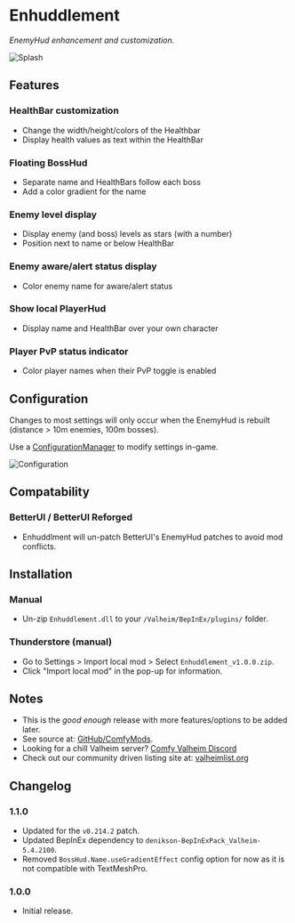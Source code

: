 # Enhuddlement

*EnemyHud enhancement and customization.*

![Splash](https://i.imgur.com/BpyBnON.png)

## Features

### HealthBar customization

  * Change the width/height/colors of the Healthbar
  * Display health values as text within the HealthBar

### Floating BossHud

  * Separate name and HealthBars follow each boss
  * Add a color gradient for the name

### Enemy level display

  * Display enemy (and boss) levels as stars (with a number)
  * Position next to name or below HealthBar

### Enemy aware/alert status display

  * Color enemy name for aware/alert status

### Show local PlayerHud

  * Display name and HealthBar over your own character

### Player PvP status indicator

  * Color player names when their PvP toggle is enabled

## Configuration

Changes to most settings will only occur when the EnemyHud is rebuilt (distance > 10m enemies, 100m bosses).

Use a [ConfigurationManager](https://valheim.thunderstore.io/package/Azumatt/Official_BepInEx_ConfigurationManager/) to
modify settings in-game.

![Configuration](https://imgur.com/sBDKAKf.png)

## Compatability

### BetterUI / BetterUI Reforged

  * Enhuddlment will un-patch BetterUI's EnemyHud patches to avoid mod conflicts.

## Installation

### Manual

  * Un-zip `Enhuddlement.dll` to your `/Valheim/BepInEx/plugins/` folder.

### Thunderstore (manual)

  * Go to Settings > Import local mod > Select `Enhuddlement_v1.0.0.zip`.
  * Click "Import local mod" in the pop-up for information.

## Notes

  * This is the *good enough* release with more features/options to be added later.
  * See source at: [GitHub/ComfyMods](https://github.com/redseiko/ComfyMods/tree/main/Enhuddlement).
  * Looking for a chill Valheim server? [Comfy Valheim Discord](https://discord.gg/ameHJz5PFk)
  * Check out our community driven listing site at: [valheimlist.org](https://valheimlist.org/)

## Changelog

### 1.1.0

  * Updated for the `v0.214.2` patch.
  * Updated BepInEx dependency to `denikson-BepInExPack_Valheim-5.4.2100`.
  * Removed `BossHud.Name.useGradientEffect` config option for now as it is not compatible with TextMeshPro.

### 1.0.0

  * Initial release.